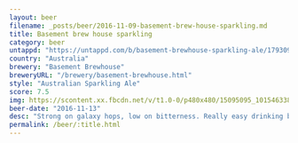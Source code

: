 ```yaml
---
layout: beer
filename: _posts/beer/2016-11-09-basement-brew-house-sparkling.md
title: Basement brew house sparkling
category: beer
untappd: "https://untappd.com/b/basement-brewhouse-sparkling-ale/1793098"
country: "Australia"
brewery: "Basement Brewhouse"
breweryURL: "/brewery/basement-brewhouse.html"
style: "Australian Sparkling Ale"
score: 7.5
img: https://scontent.xx.fbcdn.net/v/t1.0-0/p480x480/15095095_10154633843283745_1240876872041420459_n.jpg?oh=e5979c07b1a2070f58910676ee91ad80&oe=59386E95
beer-date: "2016-11-13"
desc: "Strong on galaxy hops, low on bitterness. Really easy drinking but in no way plain"
permalink: /beer/:title.html
---
```

